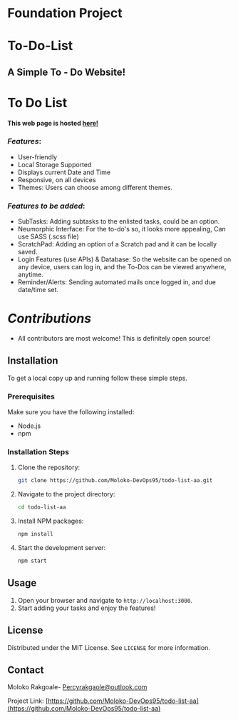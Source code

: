 # Foundation Project

# To-Do-List

## A Simple To - Do Website!

# To Do List


#### This web page is hosted [here!](https://todolist-aa.onrender.com/)


### *Features*:

* User-friendly
* Local Storage Supported
* Displays current Date and Time
* Responsive, on all devices
* Themes: Users can choose among different themes.

### *Features to be added*:

* SubTasks: Adding subtasks to the enlisted tasks, could be an option.
* Neumorphic Interface: For the to-do's so, it looks more appealing, Can use SASS (.scss file)
* ScratchPad: Adding an option of a Scratch pad and it can be locally saved.
* Login Features (use APIs) & Database: So the website can be opened on any device, users can log in, and the To-Dos can be viewed anywhere, anytime.
* Reminder/Alerts: Sending automated mails once logged in, and due date/time set.


# *Contributions*

- All contributors are most welcome! This is definitely open source!

## Installation

To get a local copy up and running follow these simple steps.

### Prerequisites

Make sure you have the following installed:
- Node.js
- npm

### Installation Steps

1. Clone the repository:
    ```sh
    git clone https://github.com/Moloko-DevOps95/todo-list-aa.git
    ```
2. Navigate to the project directory:
    ```sh
    cd todo-list-aa
    ```
3. Install NPM packages:
    ```sh
    npm install
    ```
4. Start the development server:
    ```sh
    npm start
    ```

## Usage

1. Open your browser and navigate to `http://localhost:3000`.
2. Start adding your tasks and enjoy the features!

## License

Distributed under the MIT License. See `LICENSE` for more information.

## Contact

Moloko Rakgoale- [Percyrakgaole@outlook.com](mailto:percyrakgoale@outlook.com)

Project Link: [https://github.com/Moloko-DevOps95/todo-list-aa](https://github.com/Moloko-DevOps95/todo-list-aa)
